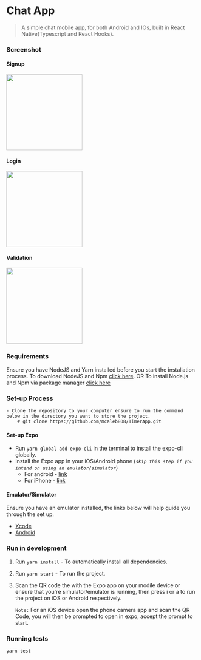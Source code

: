 # Chat App

> A simple chat mobile app, for both Android and IOs, built in React Native(Typescript and React Hooks).

### Screenshot

#### Signup

<img src='./demo/signup.gif' width=200>

#### Login

<img src='./demo/login-chat.gif' width=200>

#### Validation

<img src='./demo/validation.gif' width=200>

### Requirements

Ensure you have NodeJS and Yarn installed before you start the installation process.
To download NodeJS and Npm [click here](https://nodejs.org/en/download/). OR To install Node.js and Npm via package manager [click here](https://nodejs.org/en/download/package-manager/)

### Set-up Process

```
- Clone the repository to your computer ensure to run the command below in the directory you want to store the project.
    # git clone https://github.com/mcaleb808/TimerApp.git
```

#### Set-up Expo

- Run `yarn global add expo-cli` in the terminal to install the expo-cli globally.
- Install the Expo app in your iOS/Android phone (_`skip this step if you intend on using an emulator/simulator`_)
  - For android - [link](https://play.google.com/store/apps/details?id=host.exp.exponent)
  - For iPhone - [link](https://itunes.com/apps/exponent)

#### Emulator/Simulator

Ensure you have an emulator installed, the links below will help guide you through the set up.

- [Xcode](https://facebook.github.io/react-native/docs/getting-started#xcode)
- [Android](https://facebook.github.io/react-native/docs/getting-started#android-development-environment)

### Run in development

1. Run `yarn install` - To automatically install all dependencies.
2. Run `yarn start` - To run the project.
3. Scan the QR code the with the Expo app on your modile device or ensure that you're simulator/emulator is running, then press i or a to run the project on iOS or Android respectively.

   `Note:` For an iOS device open the phone camera app and scan the QR Code, you will then be prompted to open in expo, accept the prompt to start.

### Running tests

`yarn test`
